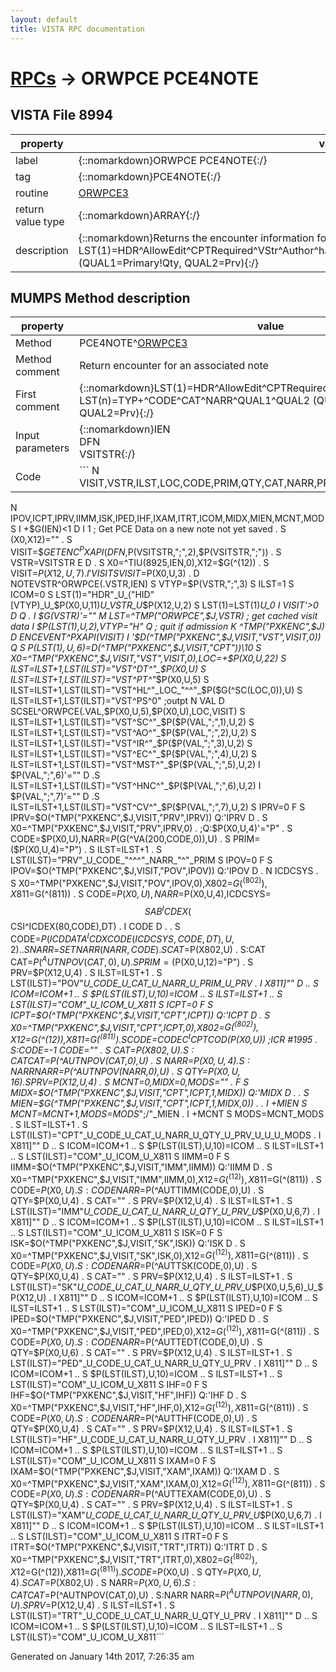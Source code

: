 ```yaml
---
layout: default
title: VISTA RPC documentation
---
```




# [RPCs](TableOfContent.md) &#8594; ORWPCE PCE4NOTE 


 ## VISTA File 8994
 property | value 
--- | --- 
 label | {::nomarkdown}ORWPCE PCE4NOTE{:/}
 tag | {::nomarkdown}PCE4NOTE{:/}
 routine | [ORWPCE3](http://code.osehra.org/dox/Routine_ORWPCE3_source.html)
 return value type | {::nomarkdown}ARRAY{:/}
 description | {::nomarkdown}Returns the encounter information for an associated note in the format: LST(1)=HDR^AllowEdit^CPTRequired^VStr^Author^hasCPTLST(n)=TYP+^CODE^CAT^NARR^QUAL1^QUAL2 (QUAL1=Primary!Qty, QUAL2=Prv){:/}


## MUMPS Method description

 property | value 
 --- | --- 
 Method | PCE4NOTE^[ORWPCE3](http://code.osehra.org/dox/Routine_ORWPCE3_source.html)
 Method comment | Return encounter for an associated note
 First comment | {::nomarkdown}LST(1)=HDR^AllowEdit^CPTRequired^VStr^Author^hasCPT<br/>LST(n)=TYP+^CODE^CAT^NARR^QUAL1^QUAL2 (QUAL1=Primary!Qty, QUAL2=Prv){:/}
 Input parameters | {::nomarkdown}IEN<br/>DFN<br/>VSITSTR{:/}
 Code | ```  N VISIT,VSTR,ILST,LOC,CODE,PRIM,QTY,CAT,NARR,PRV,X0,X12,X802,X811,VTYP
 N IPOV,ICPT,IPRV,IIMM,ISK,IPED,IHF,IXAM,ITRT,ICOM,MIDX,MIEN,MCNT,MODS
 I +$G(IEN)<1 D  I 1 ; Get PCE Data on a new note not yet saved
 . S (X0,X12)=""
 . S VISIT=$$GETENC^PXAPI(DFN,$P(VSITSTR,";",2),$P(VSITSTR,";"))
 . S VSTR=VSITSTR
 E  D
 . S X0=^TIU(8925,IEN,0),X12=$G(^(12))
 . S VISIT=$P(X12,U,7)
 . I 'VISIT S VISIT=$P(X0,U,3)
 . D NOTEVSTR^ORWPCE(.VSTR,IEN)
 S VTYP=$P(VSTR,";",3)
 S ILST=1
 S ICOM=0
 S LST(1)="HDR"_U_("HID"[VTYP)_U_$P(X0,U,11)_U_VSTR_U_$P(X12,U,2)
 S LST(1)=LST(1)_U_0
 I VISIT'>0 D  Q
 . I $G(VSTR)'="" M LST=^TMP("ORWPCE",$J,VSTR)  ; get cached visit data
 I $P(LST(1),U,2),VTYP="H" Q                    ; quit if admission
 K ^TMP("PXKENC",$J)
 D ENCEVENT^PXAPI(VISIT)
 I '$D(^TMP("PXKENC",$J,VISIT,"VST",VISIT,0)) Q
 S $P(LST(1),U,6)=$D(^TMP("PXKENC",$J,VISIT,"CPT"))\10
 S X0=^TMP("PXKENC",$J,VISIT,"VST",VISIT,0),LOC=+$P(X0,U,22)
 S ILST=ILST+1,LST(ILST)="VST^DT^"_$P(X0,U)
 S ILST=ILST+1,LST(ILST)="VST^PT^"_$P(X0,U,5)
 S ILST=ILST+1,LST(ILST)="VST^HL^"_LOC_"^^"_$P($G(^SC(LOC,0)),U)
 S ILST=ILST+1,LST(ILST)="VST^PS^0"  ;outpt
 N VAL
 D SCSEL^ORWPCE(.VAL,$P(X0,U,5),$P(X0,U),LOC,VISIT)
 S ILST=ILST+1,LST(ILST)="VST^SC^"_$P($P(VAL,";",1),U,2)
 S ILST=ILST+1,LST(ILST)="VST^AO^"_$P($P(VAL,";",2),U,2)
 S ILST=ILST+1,LST(ILST)="VST^IR^"_$P($P(VAL,";",3),U,2)
 S ILST=ILST+1,LST(ILST)="VST^EC^"_$P($P(VAL,";",4),U,2)
 S ILST=ILST+1,LST(ILST)="VST^MST^"_$P($P(VAL,";",5),U,2)
 I $P(VAL,";",6)'="" D
 .S ILST=ILST+1,LST(ILST)="VST^HNC^"_$P($P(VAL,";",6),U,2)
 I $P(VAL,";",7)'="" D
 .S ILST=ILST+1,LST(ILST)="VST^CV^"_$P($P(VAL,";",7),U,2)
 S IPRV=0 F  S IPRV=$O(^TMP("PXKENC",$J,VISIT,"PRV",IPRV)) Q:'IPRV  D
 . S X0=^TMP("PXKENC",$J,VISIT,"PRV",IPRV,0)
 . ;Q:$P(X0,U,4)'="P"
 . S CODE=$P(X0,U),NARR=$P($G(^VA(200,CODE,0)),U)
 . S PRIM=($P(X0,U,4)="P")
 . S ILST=ILST+1
 . S LST(ILST)="PRV"_U_CODE_"^^^"_NARR_"^"_PRIM
 S IPOV=0 F  S IPOV=$O(^TMP("PXKENC",$J,VISIT,"POV",IPOV)) Q:'IPOV  D
 . N ICDCSYS
 . S X0=^TMP("PXKENC",$J,VISIT,"POV",IPOV,0),X802=$G(^(802)),X811=$G(^(811))
 . S CODE=$P(X0,U),NARR=$P(X0,U,4),ICDCSYS=$$SAB^ICDEX($$CSI^ICDEX(80,CODE),DT)
 . I CODE D
 . . S CODE=$P($$ICDDATA^ICDXCODE(ICDCSYS,CODE,DT),U,2)
 . . S NARR=$$SETNARR(NARR,CODE)
 . S CAT=$P(X802,U)
 . S:CAT CAT=$P(^AUTNPOV(CAT,0),U)
 . S PRIM=($P(X0,U,12)="P")
 . S PRV=$P(X12,U,4)
 . S ILST=ILST+1
 . S LST(ILST)="POV"_U_CODE_U_CAT_U_NARR_U_PRIM_U_PRV
 . I X811]"" D
 .. S ICOM=ICOM+1
 .. S $P(LST(ILST),U,10)=ICOM
 .. S ILST=ILST+1
 .. S LST(ILST)="COM"_U_ICOM_U_X811
 S ICPT=0 F  S ICPT=$O(^TMP("PXKENC",$J,VISIT,"CPT",ICPT)) Q:'ICPT  D
 . S X0=^TMP("PXKENC",$J,VISIT,"CPT",ICPT,0),X802=$G(^(802)),X12=$G(^(12)),X811=$G(^(811))
 . S CODE=$$CODEC^ICPTCOD($P(X0,U)) ;ICR #1995
 . S:CODE=-1 CODE=""
 . S CAT=$P(X802,U)
 . S:CAT CAT=$P(^AUTNPOV(CAT,0),U)
 . S NARR=$P(X0,U,4)
 . S:NARR NARR=$P(^AUTNPOV(NARR,0),U)
 . S QTY=$P(X0,U,16)
 . S PRV=$P(X12,U,4)
 . S MCNT=0,MIDX=0,MODS=""
 . F  S MIDX=$O(^TMP("PXKENC",$J,VISIT,"CPT",ICPT,1,MIDX)) Q:'MIDX  D
 . . S MIEN=$G(^TMP("PXKENC",$J,VISIT,"CPT",ICPT,1,MIDX,0))
 . . I +MIEN S MCNT=MCNT+1,MODS=MODS_";/"_MIEN
 . I +MCNT S MODS=MCNT_MODS
 . S ILST=ILST+1
 . S LST(ILST)="CPT"_U_CODE_U_CAT_U_NARR_U_QTY_U_PRV_U_U_U_MODS
 . I X811]"" D
 .. S ICOM=ICOM+1
 .. S $P(LST(ILST),U,10)=ICOM
 .. S ILST=ILST+1
 .. S LST(ILST)="COM"_U_ICOM_U_X811
 S IIMM=0 F  S IIMM=$O(^TMP("PXKENC",$J,VISIT,"IMM",IIMM)) Q:'IIMM  D
 . S X0=^TMP("PXKENC",$J,VISIT,"IMM",IIMM,0),X12=$G(^(12)),X811=$G(^(811))
 . S CODE=$P(X0,U)
 . S:CODE NARR=$P(^AUTTIMM(CODE,0),U)
 . S QTY=$P(X0,U,4)
 . S CAT=""
 . S PRV=$P(X12,U,4)
 . S ILST=ILST+1
 . S LST(ILST)="IMM"_U_CODE_U_CAT_U_NARR_U_QTY_U_PRV_U_$P(X0,U,6,7)
 . I X811]"" D
 .. S ICOM=ICOM+1
 .. S $P(LST(ILST),U,10)=ICOM
 .. S ILST=ILST+1
 .. S LST(ILST)="COM"_U_ICOM_U_X811
 S ISK=0 F  S ISK=$O(^TMP("PXKENC",$J,VISIT,"SK",ISK)) Q:'ISK  D
 . S X0=^TMP("PXKENC",$J,VISIT,"SK",ISK,0),X12=$G(^(12)),X811=$G(^(811))
 . S CODE=$P(X0,U)
 . S:CODE NARR=$P(^AUTTSK(CODE,0),U)
 . S QTY=$P(X0,U,4)
 . S CAT=""
 . S PRV=$P(X12,U,4)
 . S ILST=ILST+1
 . S LST(ILST)="SK"_U_CODE_U_CAT_U_NARR_U_QTY_U_PRV_U_$P(X0,U,5,6)_U_$P(X12,U)
 . I X811]"" D
 .. S ICOM=ICOM+1
 .. S $P(LST(ILST),U,10)=ICOM
 .. S ILST=ILST+1
 .. S LST(ILST)="COM"_U_ICOM_U_X811
 S IPED=0 F  S IPED=$O(^TMP("PXKENC",$J,VISIT,"PED",IPED)) Q:'IPED  D
 . S X0=^TMP("PXKENC",$J,VISIT,"PED",IPED,0),X12=$G(^(12)),X811=$G(^(811))
 . S CODE=$P(X0,U)
 . S:CODE NARR=$P(^AUTTEDT(CODE,0),U)
 . S QTY=$P(X0,U,6)
 . S CAT=""
 . S PRV=$P(X12,U,4)
 . S ILST=ILST+1
 . S LST(ILST)="PED"_U_CODE_U_CAT_U_NARR_U_QTY_U_PRV
 . I X811]"" D
 .. S ICOM=ICOM+1
 .. S $P(LST(ILST),U,10)=ICOM
 .. S ILST=ILST+1
 .. S LST(ILST)="COM"_U_ICOM_U_X811
 S IHF=0 F  S IHF=$O(^TMP("PXKENC",$J,VISIT,"HF",IHF)) Q:'IHF  D
 . S X0=^TMP("PXKENC",$J,VISIT,"HF",IHF,0),X12=$G(^(12)),X811=$G(^(811))
 . S CODE=$P(X0,U)
 . S:CODE NARR=$P(^AUTTHF(CODE,0),U)
 . S QTY=$P(X0,U,4)
 . S CAT=""
 . S PRV=$P(X12,U,4)
 . S ILST=ILST+1
 . S LST(ILST)="HF"_U_CODE_U_CAT_U_NARR_U_QTY_U_PRV
 . I X811]"" D
 .. S ICOM=ICOM+1
 .. S $P(LST(ILST),U,10)=ICOM
 .. S ILST=ILST+1
 .. S LST(ILST)="COM"_U_ICOM_U_X811
 S IXAM=0 F  S IXAM=$O(^TMP("PXKENC",$J,VISIT,"XAM",IXAM)) Q:'IXAM  D
 . S X0=^TMP("PXKENC",$J,VISIT,"XAM",IXAM,0),X12=$G(^(12)),X811=$G(^(811))
 . S CODE=$P(X0,U)
 . S:CODE NARR=$P(^AUTTEXAM(CODE,0),U)
 . S QTY=$P(X0,U,4)
 . S CAT=""
 . S PRV=$P(X12,U,4)
 . S ILST=ILST+1
 . S LST(ILST)="XAM"_U_CODE_U_CAT_U_NARR_U_QTY_U_PRV_U_$P(X0,U,6,7)
 . I X811]"" D
 .. S ICOM=ICOM+1
 .. S $P(LST(ILST),U,10)=ICOM
 .. S ILST=ILST+1
 .. S LST(ILST)="COM"_U_ICOM_U_X811
 S ITRT=0 F  S ITRT=$O(^TMP("PXKENC",$J,VISIT,"TRT",ITRT)) Q:'ITRT  D
 . S X0=^TMP("PXKENC",$J,VISIT,"TRT",ITRT,0),X802=$G(^(802)),X12=$G(^(12)),X811=$G(^(811))
 . S CODE=$P(X0,U)
 . S QTY=$P(X0,U,4)
 . S CAT=$P(X802,U)
 . S NARR=$P(X0,U,6)
 . S:CAT CAT=$P(^AUTNPOV(CAT,0),U)
 . S:NARR NARR=$P(^AUTNPOV(NARR,0),U)
 . S PRV=$P(X12,U,4)
 . S ILST=ILST+1
 . S LST(ILST)="TRT"_U_CODE_U_CAT_U_NARR_U_QTY_U_PRV
 . I X811]"" D
 .. S ICOM=ICOM+1
 .. S $P(LST(ILST),U,10)=ICOM
 .. S ILST=ILST+1
 .. S LST(ILST)="COM"_U_ICOM_U_X811```




 Generated on January 14th 2017, 7:26:35 am